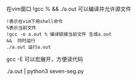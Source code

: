 在vim窗口 !gcc % && ./a.out 可以编译并允许源文件

    !表示在vim下用shell命令
    %表示当前文件
    !gcc -o a.out % 编译链接当前文件 生成a.out
    &&  同时运行
    ./a.out 运行a.out

gcc -E 可以宏展开，方便读代码


./a.out | python3 seven-seg.py